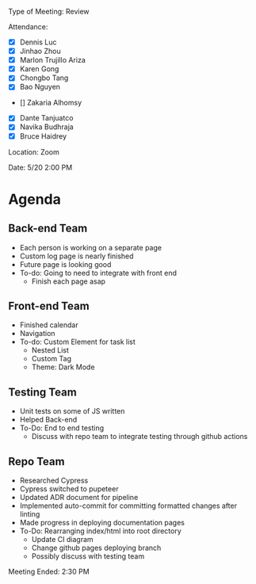 Type of Meeting: Review 

Attendance:  
   - [x] Dennis Luc	
   - [x] Jinhao Zhou	
   - [x] Marlon Trujillo Ariza	 
   - [x] Karen Gong	
   - [x] Chongbo Tang	
   - [x] Bao Nguyen	
   - [] Zakaria Alhomsy	
   - [x] Dante Tanjuatco
   - [x] Navika Budhraja 
   - [x] Bruce Haidrey

Location: Zoom

Date: 5/20 2:00 PM

# Agenda

## Back-end Team 
- Each person is working on a separate page
- Custom log page is nearly finished
- Future page is looking good
- To-do: Going to need to integrate with front end
  - Finish each page asap

## Front-end Team 
- Finished calendar 
- Navigation
- To-do: Custom Element for task list
  - Nested List
  - Custom Tag
  - Theme: Dark Mode

## Testing Team 
- Unit tests on some of JS written
- Helped Back-end
- To-Do: End to end testing
  - Discuss with repo team to integrate testing through github actions

## Repo Team 
- Researched Cypress
- Cypress switched to pupeteer
- Updated ADR document for pipeline
- Implemented auto-commit for committing formatted changes after linting
- Made progress in deploying documentation pages
- To-Do: Rearranging index/html into root directory
  - Update CI diagram
  - Change github pages deploying branch
  - Possibly discuss with testing team
 
Meeting Ended: 2:30 PM

